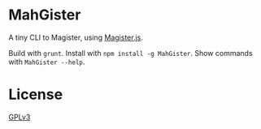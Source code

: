 MahGister
=========

A tiny CLI to Magister, using [Magister.js](http://simplygits.github.io/MagisterJS/).

Build with `grunt`.
Install with `npm install -g MahGister`.
Show commands with `MahGister --help`.

License
===
[GPLv3](LICENSE)
